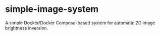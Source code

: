 # simple-image-system
A simple Docker/Docker Compose-based system for automatic 2D image brightness inversion.
